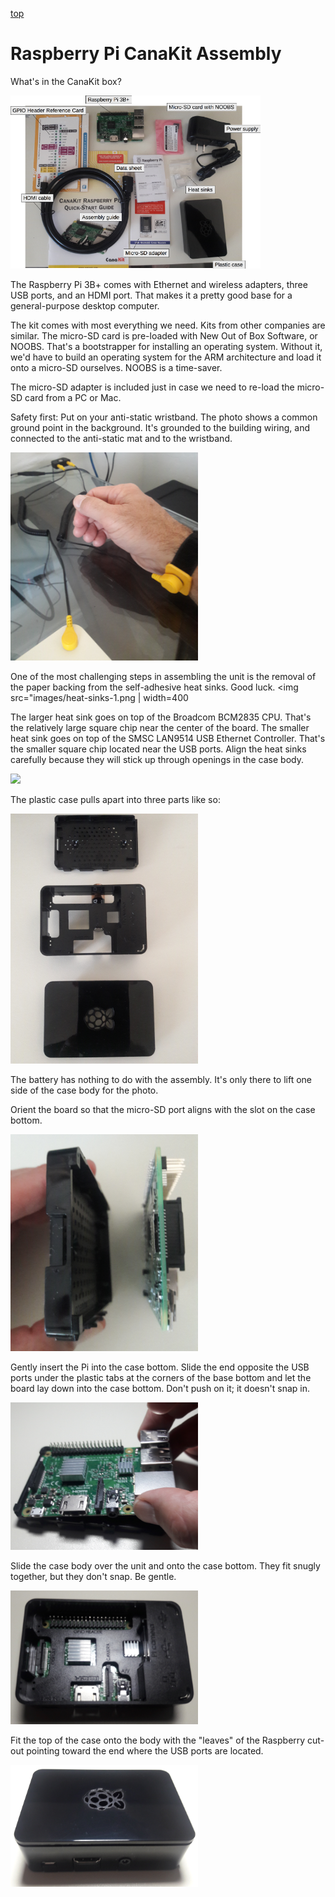 [top](README.md)

# Raspberry Pi CanaKit Assembly

What's in the CanaKit box?

<img src="images/canakit-contents-annotated.png" width="400"/>

The Raspberry Pi 3B+ comes with Ethernet and wireless adapters, three USB ports, and an HDMI port. That makes it a pretty good base for a general-purpose desktop computer.

The kit comes with most everything we need. Kits from other companies are similar. The micro-SD card is pre-loaded with New Out of Box Software, or NOOBS. That's a bootstrapper for installing an operating system. Without it, we'd have to build an operating system for the ARM architecture and load it onto a micro-SD ourselves. NOOBS is a time-saver.

The micro-SD adapter is included just in case we need to re-load the micro-SD card from a PC or Mac. 

Safety first: Put on your anti-static wristband. The photo shows a common ground point in the background. It's grounded to the building wiring, and connected to the anti-static mat and to the wristband.

<img src="images/anti-static.png" width="300"/>

One of the most challenging steps in assembling the unit is the removal of the paper backing from the self-adhesive heat sinks. Good luck.
<img src="images/heat-sinks-1.png | width=400

The larger heat sink goes on top of the Broadcom BCM2835 CPU. That's the relatively large square chip near the center of the board. The smaller heat sink goes on top of the SMSC LAN9514 USB Ethernet Controller. That's the smaller square chip located near the USB ports. Align the heat sinks carefully because they will stick up through openings in the case body.

<img src="images/heat-sinks-2.png" width="400"/>

The plastic case pulls apart into three parts like so:

<img src="images/case-disassembled.png" width="300"/>

The battery has nothing to do with the assembly. It's only there to lift one side of the case body for the photo.

Orient the board so that the micro-SD port aligns with the slot on the case bottom. 

<img src="images/case-bottom-align.png" width="300"/>

Gently insert the Pi into the case bottom. Slide the end opposite the USB ports under the plastic tabs at the corners of the base bottom and let the board lay down into the case bottom. Don't push on it; it doesn't snap in. 

<img src="images/placing-pi-in-case.png" width="300"/>

Slide the case body over the unit and onto the case bottom. They fit snugly together, but they don't snap. Be gentle. 

<img src="images/case-body-attached.png" width="300"/>

Fit the top of the case onto the body with the "leaves" of the Raspberry cut-out pointing toward the end where the USB ports are located. 

<img src="images/fully-assembled.png" width="300"/>

